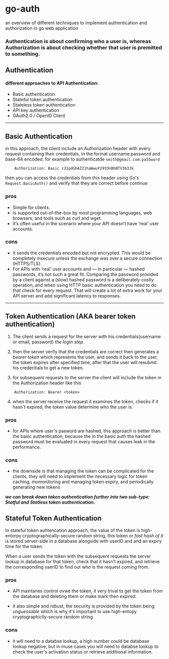 # go-auth

an overview of different techniques to implement authentication and authorization in go web application

### Authentication is about confirming who a user is, whereas Authorization is about checking whether that user is premitted to something.

## Authentication

#### different approaches to API Authentication:

- Basic authentication
- Stateful token authentication
- Stateless token authentication
- API key authentication
- OAuth2.0 / OpenID Client

---

## Basic Authentication

in this approach, the client include an Authorization header with every request containing their credentials, in the format username:password and base-64 encoded.
for example to authenticatde `smith@gmail.com:pa55word`

```
    Authorization: Basic c21pdGhAZ21haWwuY29tOnBhNTV3b3Jk
```

then you can access the credentials from this header using Go's `Request.BasicAuth()` and verify that they are correct before continue

### pros

- Simple for clients.
- Is supported out-of-the-box by most programming languages, web browsers, and tools such as curl and wget.
- It’s often useful in the scenario where your API doesn’t have ‘real’ user accounts.

### cons

- It sends the credentials encoded but not encrypted. This would be completely insecure unless the exchange was over a secure connection (HTTPS/TLS).
- For APIs with ‘real’ user accounts and — in particular — hashed passwords, it’s not such a great fit. Comparing the password provided by a client against a (slow) hashed password is a deliberately costly operation, and when using HTTP basic authentication you need to do that check for every request. That will create a lot of extra work for your API server and add significant latency to responses.

---

## Token Authentication (AKA bearer token authentication)

1. The client sends a request for the server with his credentials(username or email, password) _the login step_.

2. then the server verify that the credentials are correct then generates a _bearer token_ which
   represents the user, and sends it back to the user, the token expires after specified time, after that the user will resubmit his credentials to get a new token.
3. for subsequent requests to the server the client will include the token in the Authorization header like this

```
    Authorization: Bearer <token>
```

4. when the server receive the request it examines the token, checks if it hasn't expired, the token value determine who the user is.

### pros

- for APIs where user's pasword are hashed, this approach is better than the basic authentication, because the in the basic auth the hashed password must be evaluated in every request that causes leak in the performance.

### cons

- the downside is that managing the token can be complicated for the clients, they will need to implement the necessary logic for token caching, momonitoring and managing token expiry, and periodically generating new tokens

<i>
    <strong>we can break down token authentication further into two sub-type: Statful and Statless token authentication.</strong>
</i>
<br />

## Stateful Token Authentication

In stateful token auhtencation approach, the value of the token is high-entorpy cryptographically-secure random string, this token _or fast hash of it_ is stored server-side in a database alongside with userID and and an expiry time for the token.

When a user sends the token with the subsequent requests the server lookup in database for that token, check that it hasn't expired, and retrieve the corresponding userID to find out who is the request coming from.

### pros

- API maintanes control ovwe the token, it very trival to get the token from the database and deleting them or make mark then expired.

- it also simple and robust, the security is provided by the token being _unguessable_ which is why it's important to use high-entopy cryptographiclly-secure random string.

### cons

- it will need to a databse lookup, a high number could be database lookup negative, but in muse cases you will need to databse lookup to check the user's activation status or retrieve additional information.
